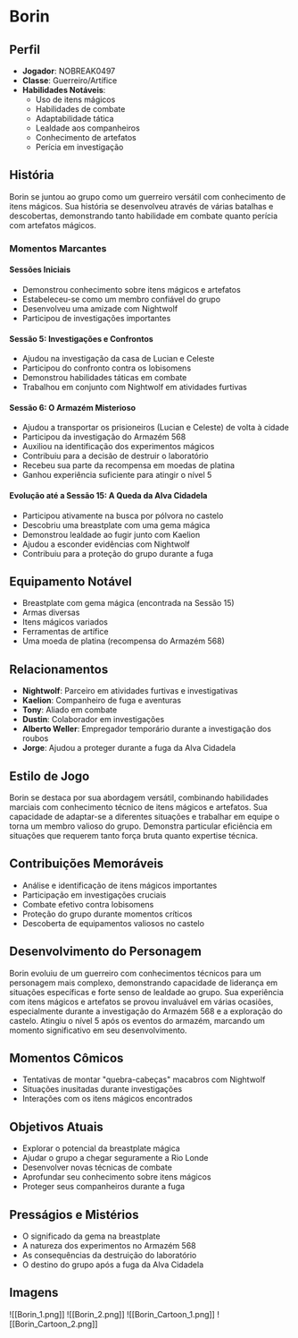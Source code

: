 # Borin

## Perfil
- **Jogador**: NOBREAK0497
- **Classe**: Guerreiro/Artífice
- **Habilidades Notáveis**: 
  - Uso de itens mágicos
  - Habilidades de combate
  - Adaptabilidade tática
  - Lealdade aos companheiros
  - Conhecimento de artefatos
  - Perícia em investigação

## História
Borin se juntou ao grupo como um guerreiro versátil com conhecimento de itens mágicos. Sua história se desenvolveu através de várias batalhas e descobertas, demonstrando tanto habilidade em combate quanto perícia com artefatos mágicos.

### Momentos Marcantes

#### Sessões Iniciais
- Demonstrou conhecimento sobre itens mágicos e artefatos
- Estabeleceu-se como um membro confiável do grupo
- Desenvolveu uma amizade com Nightwolf
- Participou de investigações importantes

#### Sessão 5: Investigações e Confrontos
- Ajudou na investigação da casa de Lucian e Celeste
- Participou do confronto contra os lobisomens
- Demonstrou habilidades táticas em combate
- Trabalhou em conjunto com Nightwolf em atividades furtivas

#### Sessão 6: O Armazém Misterioso
- Ajudou a transportar os prisioneiros (Lucian e Celeste) de volta à cidade
- Participou da investigação do Armazém 568
- Auxiliou na identificação dos experimentos mágicos
- Contribuiu para a decisão de destruir o laboratório
- Recebeu sua parte da recompensa em moedas de platina
- Ganhou experiência suficiente para atingir o nível 5

#### Evolução até a Sessão 15: A Queda da Alva Cidadela
- Participou ativamente na busca por pólvora no castelo
- Descobriu uma breastplate com uma gema mágica
- Demonstrou lealdade ao fugir junto com Kaelion
- Ajudou a esconder evidências com Nightwolf
- Contribuiu para a proteção do grupo durante a fuga

## Equipamento Notável
- Breastplate com gema mágica (encontrada na Sessão 15)
- Armas diversas
- Itens mágicos variados
- Ferramentas de artífice
- Uma moeda de platina (recompensa do Armazém 568)

## Relacionamentos
- **Nightwolf**: Parceiro em atividades furtivas e investigativas
- **Kaelion**: Companheiro de fuga e aventuras
- **Tony**: Aliado em combate
- **Dustin**: Colaborador em investigações
- **Alberto Weller**: Empregador temporário durante a investigação dos roubos
- **Jorge**: Ajudou a proteger durante a fuga da Alva Cidadela

## Estilo de Jogo
Borin se destaca por sua abordagem versátil, combinando habilidades marciais com conhecimento técnico de itens mágicos e artefatos. Sua capacidade de adaptar-se a diferentes situações e trabalhar em equipe o torna um membro valioso do grupo. Demonstra particular eficiência em situações que requerem tanto força bruta quanto expertise técnica.

## Contribuições Memoráveis
- Análise e identificação de itens mágicos importantes
- Participação em investigações cruciais
- Combate efetivo contra lobisomens
- Proteção do grupo durante momentos críticos
- Descoberta de equipamentos valiosos no castelo

## Desenvolvimento do Personagem
Borin evoluiu de um guerreiro com conhecimentos técnicos para um personagem mais complexo, demonstrando capacidade de liderança em situações específicas e forte senso de lealdade ao grupo. Sua experiência com itens mágicos e artefatos se provou invaluável em várias ocasiões, especialmente durante a investigação do Armazém 568 e a exploração do castelo. Atingiu o nível 5 após os eventos do armazém, marcando um momento significativo em seu desenvolvimento.

## Momentos Cômicos
- Tentativas de montar "quebra-cabeças" macabros com Nightwolf
- Situações inusitadas durante investigações
- Interações com os itens mágicos encontrados

## Objetivos Atuais
- Explorar o potencial da breastplate mágica
- Ajudar o grupo a chegar seguramente a Rio Londe
- Desenvolver novas técnicas de combate
- Aprofundar seu conhecimento sobre itens mágicos
- Proteger seus companheiros durante a fuga

## Presságios e Mistérios
- O significado da gema na breastplate
- A natureza dos experimentos no Armazém 568
- As consequências da destruição do laboratório
- O destino do grupo após a fuga da Alva Cidadela

## Imagens
![[Borin_1.png]]
![[Borin_2.png]]
![[Borin_Cartoon_1.png]]
![[Borin_Cartoon_2.png]] 
